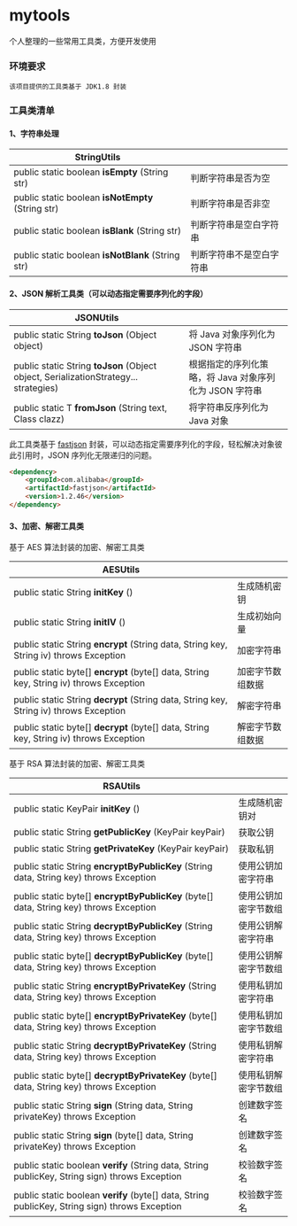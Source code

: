 # mytools
个人整理的一些常用工具类，方便开发使用

### 环境要求

```
该项目提供的工具类基于 JDK1.8 封装
```

### 工具类清单

#### 1、字符串处理

| StringUtils                                       |                          |
| ------------------------------------------------- | ------------------------ |
| public static boolean **isEmpty** (String str)    | 判断字符串是否为空       |
| public static boolean **isNotEmpty** (String str) | 判断字符串是否非空       |
| public static boolean **isBlank** (String str)    | 判断字符串是空白字符串   |
| public static boolean **isNotBlank** (String str) | 判断字符串不是空白字符串 |

#### 2、JSON 解析工具类（可以动态指定需要序列化的字段）

| JSONUtils                                                    |                                                        |
| ------------------------------------------------------------ | ------------------------------------------------------ |
| public static String **toJson** (Object object)              | 将 Java 对象序列化为 JSON 字符串                       |
| public static String **toJson** (Object object, SerializationStrategy... strategies) | 根据指定的序列化策略，将 Java 对象序列化为 JSON 字符串 |
| public static <T> T **fromJson** (String text, Class<T> clazz) | 将字符串反序列化为 Java 对象                           |

此工具类基于 [fastjson](https://github.com/alibaba/fastjson) 封装，可以动态指定需要序列化的字段，轻松解决对象彼此引用时，JSON 序列化无限递归的问题。


```html
<dependency>
    <groupId>com.alibaba</groupId>
    <artifactId>fastjson</artifactId>
    <version>1.2.46</version>
</dependency>
```

#### 3、加密、解密工具类

基于 AES 算法封装的加密、解密工具类

| AESUtils                                                     |                  |
| ------------------------------------------------------------ | ---------------- |
| public static String **initKey** ()                          | 生成随机密钥     |
| public static String **initIV** ()                           | 生成初始向量     |
| public static String **encrypt** (String data, String key, String iv) throws Exception | 加密字符串       |
| public static byte[] **encrypt** (byte[] data, String key, String iv) throws Exception | 加密字节数组数据 |
| public static String **decrypt** (String data, String key, String iv) throws Exception | 解密字符串       |
| public static byte[] **decrypt** (byte[] data, String key, String iv) throws Exception | 解密字节数组数据 |

基于 RSA 算法封装的加密、解密工具类

| RSAUtils                                                     |                      |
| ------------------------------------------------------------ | -------------------- |
| public static KeyPair **initKey** ()                         | 生成随机密钥对       |
| public static String **getPublicKey** (KeyPair keyPair)      | 获取公钥             |
| public static String **getPrivateKey** (KeyPair keyPair)     | 获取私钥             |
| public static String **encryptByPublicKey** (String data, String key) throws Exception | 使用公钥加密字符串   |
| public static byte[] **encryptByPublicKey** (byte[] data, String key) throws Exception | 使用公钥加密字节数组 |
| public static String **decryptByPublicKey** (String data, String key) throws Exception | 使用公钥解密字符串   |
| public static byte[] **decryptByPublicKey** (byte[] data, String key) throws Exception | 使用公钥解密字节数组 |
| public static String **encryptByPrivateKey** (String data, String key) throws Exception | 使用私钥加密字符串   |
| public static byte[] **encryptByPrivateKey** (byte[] data, String key) throws Exception | 使用私钥加密字节数组 |
| public static String **decryptByPrivateKey** (String data, String key) throws Exception | 使用私钥解密字符串   |
| public static byte[] **decryptByPrivateKey** (byte[] data, String key) throws Exception | 使用私钥解密字节数组 |
| public static String **sign** (String data, String privateKey) throws Exception | 创建数字签名         |
| public static String **sign** (byte[] data, String privateKey) throws Exception | 创建数字签名         |
| public static boolean **verify** (String data, String publicKey, String sign) throws Exception | 校验数字签名         |
| public static boolean **verify** (byte[] data, String publicKey, String sign) throws Exception | 校验数字签名         |

